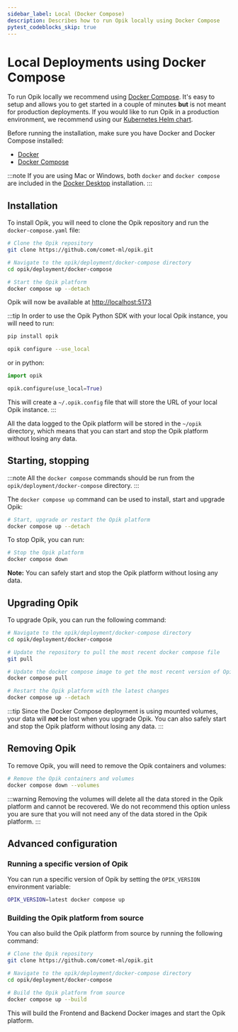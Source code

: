```yaml
---
sidebar_label: Local (Docker Compose)
description: Describes how to run Opik locally using Docker Compose
pytest_codeblocks_skip: true
---
```


# Local Deployments using Docker Compose

To run Opik locally we recommend using [Docker Compose](https://docs.docker.com/compose/). It's easy to setup and allows you to get started in a couple of minutes **but** is not meant for production deployments. If you would like to run Opik in a production environment, we recommend using our [Kubernetes Helm chart](./kubernetes.md).

Before running the installation, make sure you have Docker and Docker Compose installed:

- [Docker](https://docs.docker.com/get-docker/)
- [Docker Compose](https://docs.docker.com/compose/install/)

:::note
If you are using Mac or Windows, both `docker` and `docker compose` are included in the [Docker Desktop](https://docs.docker.com/desktop/) installation.
:::

## Installation

To install Opik, you will need to clone the Opik repository and run the `docker-compose.yaml` file:

```bash
# Clone the Opik repository
git clone https://github.com/comet-ml/opik.git

# Navigate to the opik/deployment/docker-compose directory
cd opik/deployment/docker-compose

# Start the Opik platform
docker compose up --detach
```

Opik will now be available at <a href="http://localhost:5173" target="_blank">http://localhost:5173</a>

:::tip
In order to use the Opik Python SDK with your local Opik instance, you will need to run:

```bash
pip install opik

opik configure --use_local
```

or in python:

```python
import opik

opik.configure(use_local=True)
```

This will create a `~/.opik.config` file that will store the URL of your local Opik instance.
:::

All the data logged to the Opik platform will be stored in the `~/opik` directory, which means that you can start and stop the Opik platform without losing any data.

## Starting, stopping

:::note
All the `docker compose` commands should be run from the `opik/deployment/docker-compose` directory.
:::

The `docker compose up` command can be used to install, start and upgrade Opik:

```bash
# Start, upgrade or restart the Opik platform
docker compose up --detach
```

To stop Opik, you can run:

```bash
# Stop the Opik platform
docker compose down
```

**Note:** You can safely start and stop the Opik platform without losing any data.

## Upgrading Opik

To upgrade Opik, you can run the following command:

```bash
# Navigate to the opik/deployment/docker-compose directory
cd opik/deployment/docker-compose

# Update the repository to pull the most recent docker compose file
git pull

# Update the docker compose image to get the most recent version of Opik
docker compose pull

# Restart the Opik platform with the latest changes
docker compose up --detach
```

:::tip
Since the Docker Compose deployment is using mounted volumes, your data will **_not_** be lost when you upgrade Opik. You can also safely start and stop the Opik platform without losing any data.
:::

## Removing Opik

To remove Opik, you will need to remove the Opik containers and volumes:

```bash
# Remove the Opik containers and volumes
docker compose down --volumes
```

:::warning
Removing the volumes will delete all the data stored in the Opik platform and cannot be recovered. We do not recommend this option unless you are sure that you will not need any of the data stored in the Opik platform.
:::

## Advanced configuration

### Running a specific version of Opik

You can run a specific version of Opik by setting the `OPIK_VERSION` environment variable:

```bash
OPIK_VERSION=latest docker compose up
```

### Building the Opik platform from source

You can also build the Opik platform from source by running the following command:

```bash
# Clone the Opik repository
git clone https://github.com/comet-ml/opik.git

# Navigate to the opik/deployment/docker-compose directory
cd opik/deployment/docker-compose

# Build the Opik platform from source
docker compose up --build
```

This will build the Frontend and Backend Docker images and start the Opik platform.
